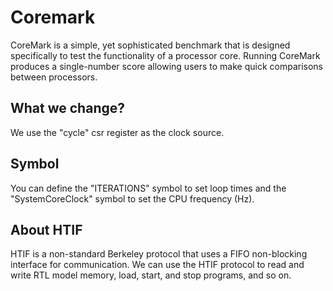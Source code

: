 # Coremark

CoreMark is a simple, yet sophisticated benchmark that is designed specifically to test the functionality of a processor core. Running CoreMark produces a single-number score allowing users to make quick comparisons between processors.

## What we change?

We use the "cycle" csr register as the clock source.

## Symbol

You can define the "ITERATIONS" symbol to set loop times and the "SystemCoreClock" symbol to set the CPU frequency (Hz).

## About HTIF

HTIF is a non-standard Berkeley protocol that uses a FIFO non-blocking interface for communication. We can use the HTIF protocol to read and write RTL model memory, load, start, and stop programs, and so on.
